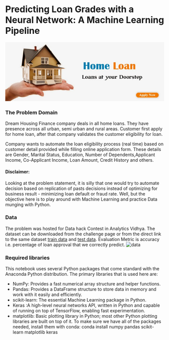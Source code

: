 # Predicting Loan Grades with a Neural Network: A Machine Learning Pipeline 

![home_loan](images/home_loan.jpg)

### The Problem Domain
Dream Housing Finance company deals in all home loans. They have presence across all urban, semi urban and rural areas. Customer first apply for home loan, after that company validates the customer eligibility for loan.

Company wants to automate the loan eligibility process (real time) based on customer detail provided while filling online application form. These details are Gender, Marital Status, Education, Number of Dependents,Applicant Income, Co-Applicant Income, Loan Amount, Credit History and others. 
#### Disclaimer: 
Looking at the problem statement, it is silly that one would try to automate decision based on replication of pasts decisions instead of optimizing for business result - minimizing loan default or fraud rate. Well, but the objective here is to play around with Machine Learning and practice Data munging with Python.

### Data
The problem was hosted for Data hack Contest in Analytics Vidhya. The dataset can be downloaded from the challenge page or from the direct link to the same dataset [train data](traindata.csv) and [test data](testdata.csv). Evaluation Metric is accuracy i.e. percentage of loan approval that we correctly predict.
![data](images/Data_Loan)

### Required libraries

This notebook uses several Python packages that come standard with the Anaconda Python distribution. The primary libraries that is used here are:
*	NumPy: Provides a fast numerical array structure and helper functions.
*	Pandas: Provides a DataFrame structure to store data in memory and work with it easily and efficiently.
*	scikit-learn: The essential Machine Learning package in Python.
*	Keras :A high-level neural networks API, written in Python and capable of running on top of TensorFlow, enabling fast experimentation.
*	matplotlib: Basic plotting library in Python; most other Python plotting libraries are built on top of it.
To make sure we have all of the packages needed, install them with conda:
conda install numpy pandas scikit-learn matplotlib keras 

